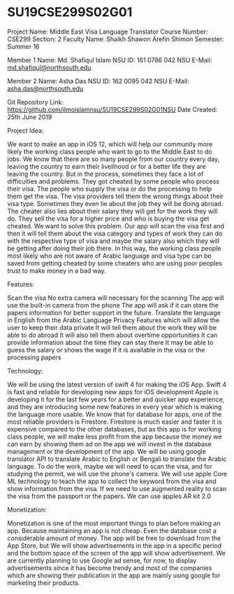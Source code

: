 # SU19CSE299S02G01








Project Name: Middle East Visa Language Translator
Course Number: CSE299
Section: 2
Faculty Name: Shaikh Shawon Arefin Shimon
Semester: Summer 16

Member 1
Name: Md. Shafiqul Islam
NSU ID: 161 0786 042
NSU E-Mail: md.shafiqul@northsouth.edu

Member 2
Name: Asha Das
NSU ID: 162 0095 042
NSU E-Mail: asha.das@northsouth.edu

Git Repository Link: https://github.com/ilmoislamnsu/SU19CSE299S02G01NSU
Date Created: 25th June 2019




Project Idea: 

We want to make an app in iOS 12, which will help our community more likely the working class people who want to go to the Middle East to do jobs. We know that there are so many people from our country every day, leaving the country to earn their livelihood or for a better life they are leaving the country. But in the process, sometimes they face a lot of difficulties and problems. They got cheated by some people who process their visa. The people who supply the visa or do the processing to help them get the visa. The visa providers tell them the wrong things about their visa type. Sometimes they even lie about the job they will be doing abroad. The cheater also lies about their salary they will get for the work they will do. They sell the visa for a higher price and who is buying the visa get cheated. We want to solve this problem. Our app will scan the visa first and then it will tell them about the visa category and types of work they can do with the respective type of visa and maybe the salary also which they will be getting after doing their job there. In this way, the working class people most likely who are not aware of Arabic language and visa type can be saved from getting cheated by some cheaters who are using poor peoples trust to make money in a bad way.



Features:


Scan the visa
No extra camera will necessary for the scanning 
The app will use the built-in camera from the phone
The app will ask if it can store the papers information for better support in the future.
Translate the language in English from the Arabic Language
Privacy Features which will allow the user to keep their data private
It will tell them about the work they will be able to do abroad
It will also tell them about overtime opportunities 
It can provide information about the time they can stay there
It may be able to guess the salary or shows the wage if it is available in the visa or the processing papers





Technology: 

We will be using the latest version of swift 4 for making the iOS App. Swift 4 is fast and reliable for developing new apps for iOS development Apple is developing it for the last few years for a better and quicker app experience, and they are introducing some new features in every year which is making the language more usable. We know that for database for apps, one of the most reliable providers is Firestore. Firestore is much easier and faster it is expensive compared to the other databases, but as this app is for working class people, we will make less profit from the app because the money we can earn by showing them ad on the app we will invest in the database management or the development of the app. We will be using google translator API to translate Arabic to English or Bengali to translate the Arabic language.
To do the work, maybe we will need to scan the visa, and for studying the permit, we will use the phone's camera.
We will use apple Core ML technology to teach the app to collect the keyword from the visa and show information from the visa.
If we need to use augmented reality to scan the visa from the passport or the papers. We can use apples AR kit 2.0


Monetization:

Monetization is one of the most important things to plan before making an app. Because maintaining an app is not cheap. Even the database cost a considerable amount of money. The app will be free to download from the App Store, but We will show advertisements in the app in a specific period and the bottom space of the screen of the app will show advertisement. We are currently planning to use Google ad sense, for now, to display advertisements since it has become trendy and most of the companies which are showing their publication in the app are mainly using google for marketing their products.












